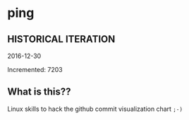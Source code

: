 # ping

## HISTORICAL ITERATION
2016-12-30

Incremented: 7203

## What is this?? 
Linux skills to hack the github commit visualization chart `;-)`
